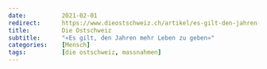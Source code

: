 ```yaml
---
date:          2021-02-01
redirect:      https://www.dieostschweiz.ch/artikel/es-gilt-den-jahren-mehr-leben-zu-geben-dY5dPRO
title:         Die Ostschweiz
subtitle:      "«Es gilt, den Jahren mehr Leben zu geben»"
categories:    [Mensch]
tags:          [die ostschweiz, massnahmen]
---
```

